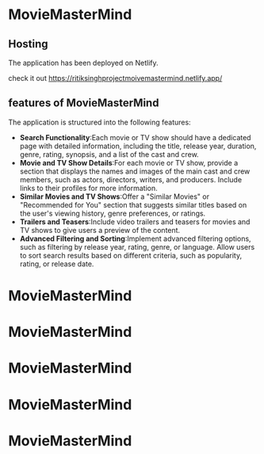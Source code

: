 # MovieMasterMind

## Hosting

The application has been deployed on Netlify. 

check it out https://ritiksinghprojectmoivemastermind.netlify.app/

## features of MovieMasterMind

The application is structured into the following features:

- **Search Functionality**:Each movie or TV show should have a dedicated page with detailed information, including the title, release year, duration, genre, rating, synopsis, and a list of the cast and crew.
- **Movie and TV Show Details**:For each movie or TV show, provide a section that displays the names and images of the main cast and crew members, such as actors, directors, writers, and producers. Include links to their profiles for more information.
- **Similar Movies and TV Shows**:Offer a "Similar Movies" or "Recommended for You" section that suggests similar titles based on the user's viewing history, genre preferences, or ratings.
- **Trailers and Teasers**:Include video trailers and teasers for movies and TV shows to give users a preview of the content.
- **Advanced Filtering and Sorting**:Implement advanced filtering options, such as filtering by release year, rating, genre, or language. Allow users to sort search results based on different criteria, such as popularity, rating, or release date.

 


# MovieMasterMind
# MovieMasterMind
# MovieMasterMind
# MovieMasterMind
# MovieMasterMind
